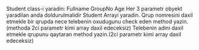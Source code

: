  Student class-i yaradin:
Fullname
GroupNo
Age
Her 3 parametr obyekt yaradilan anda doldurulmalidir
Student Arrayi yaradin.
Qrup nomresini daxil etmekle bir qrupda nece telebenin oxudugunu check eden method yazin.(methoda 2ci parametr kimi array daxil edeceksiz)
Telebenin adini daxil etmekle qrupunu qaytaran method yazin.(2ci parametr kimi array daxil edeceksiz)
